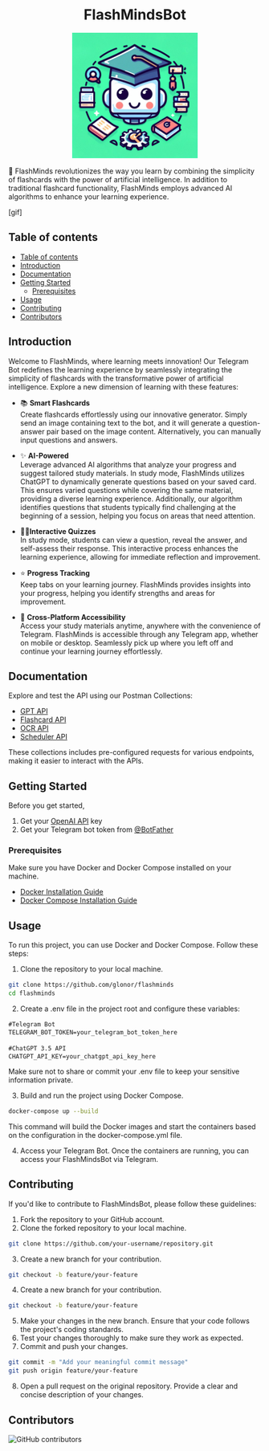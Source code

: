<p align="center">
  <h1 align="center">FlashMindsBot</h2>

<p align="center">
  <img src="./assets/logo.jpeg" width="250px" height="250px">
</p>

🚀 FlashMinds revolutionizes the way you learn by combining the simplicity of flashcards with the power of artificial intelligence. In addition to traditional flashcard functionality, FlashMinds employs advanced AI algorithms to enhance your learning experience.

[gif]

## Table of contents
- [Table of contents](#table-of-contents)
- [Introduction](#introduction)
- [Documentation](#documentation)
- [Getting Started](#getting-started)
  - [Prerequisites](#prerequisites)
- [Usage](#usage)
- [Contributing](#contributing)
- [Contributors](#contributors)

## Introduction

Welcome to FlashMinds, where learning meets innovation! Our Telegram Bot redefines the learning experience by seamlessly integrating the simplicity of flashcards with the transformative power of artificial intelligence. Explore a new dimension of learning with these features:

- 📚 **Smart Flashcards**  <br>
Create flashcards effortlessly using our innovative generator. Simply send an image containing text to the bot, and it will generate a question-answer pair based on the image content. Alternatively, you can manually input questions and answers. 

- ✨ **AI-Powered**  <br>
Leverage advanced AI algorithms that analyze your progress and suggest tailored study materials. In study mode, FlashMinds utilizes ChatGPT to dynamically generate questions based on your saved card. This ensures varied questions while covering the same material, providing a diverse learning experience. Additionally, our algorithm identifies questions that students typically find challenging at the beginning of a session, helping you focus on areas that need attention.

- 🧑‍🎓**Interactive Quizzes**  <br>
 In study mode, students can view a question, reveal the answer, and self-assess their response. This interactive process enhances the learning experience, allowing for immediate reflection and improvement.

- ⭐️ **Progress Tracking** <br> 
Keep tabs on your learning journey. FlashMinds provides insights into your progress, helping you identify strengths and areas for improvement.

- 📱 **Cross-Platform Accessibility** <br> 
Access your study materials anytime, anywhere with the convenience of Telegram. FlashMinds is accessible through any Telegram app, whether on mobile or desktop. Seamlessly pick up where you left off and continue your learning journey effortlessly.


## Documentation
Explore and test the API using our Postman Collections:
- [GPT API](https://documenter.getpostman.com/view/31304624/2s9YeN3Uz2)
- [Flashcard API](https://documenter.getpostman.com/view/31304624/2s9YeN3V4K)
- [OCR API](https://documenter.getpostman.com/view/31304624/2s9YeN3V4M)
- [Scheduler API](https://documenter.getpostman.com/view/31304624/2s9YeN3V4N)

These collections includes pre-configured requests for various endpoints, making it easier to interact with the APIs.

## Getting Started
Before you get started,
1. Get your [OpenAI API](https://openai.com/product) key
2. Get your Telegram bot token from [@BotFather](https://t.me/BotFather)

### Prerequisites
Make sure you have Docker and Docker Compose installed on your machine.
- [Docker Installation Guide](https://docs.docker.com/get-docker/)
- [Docker Compose Installation Guide](https://docs.docker.com/compose/install/)

## Usage
To run this project, you can use Docker and Docker Compose. Follow these steps:
1. Clone the repository to your local machine.
```bash
git clone https://github.com/glonor/flashminds
cd flashminds
```

2. Create a .env file in the project root and configure these variables:
```
#Telegram Bot
TELEGRAM_BOT_TOKEN=your_telegram_bot_token_here

#ChatGPT 3.5 API
CHATGPT_API_KEY=your_chatgpt_api_key_here
```

Make sure not to share or commit your .env file to keep your sensitive information private. 

3. Build and run the project using Docker Compose.
```bash
docker-compose up --build
```
This command will build the Docker images and start the containers based on the configuration in the docker-compose.yml file.

4. Access your Telegram Bot.
Once the containers are running, you can access your FlashMindsBot via Telegram.


## Contributing
If you'd like to contribute to FlashMindsBot, please follow these guidelines:

1. Fork the repository to your GitHub account.
2. Clone the forked repository to your local machine.

```bash
git clone https://github.com/your-username/repository.git
```
3. Create a new branch for your contribution.
```bash
git checkout -b feature/your-feature
```
4. Create a new branch for your contribution.
```bash
git checkout -b feature/your-feature
```
5. Make your changes in the new branch. Ensure that your code follows the project's coding standards.
6. Test your changes thoroughly to make sure they work as expected.
7. Commit and push your changes.
```bash
git commit -m "Add your meaningful commit message"
git push origin feature/your-feature
```
8. Open a pull request on the original repository. Provide a clear and concise description of your changes.

## Contributors

![GitHub contributors](https://img.shields.io/github/contributors/glonor/flashminds?style=for-the-badge)

